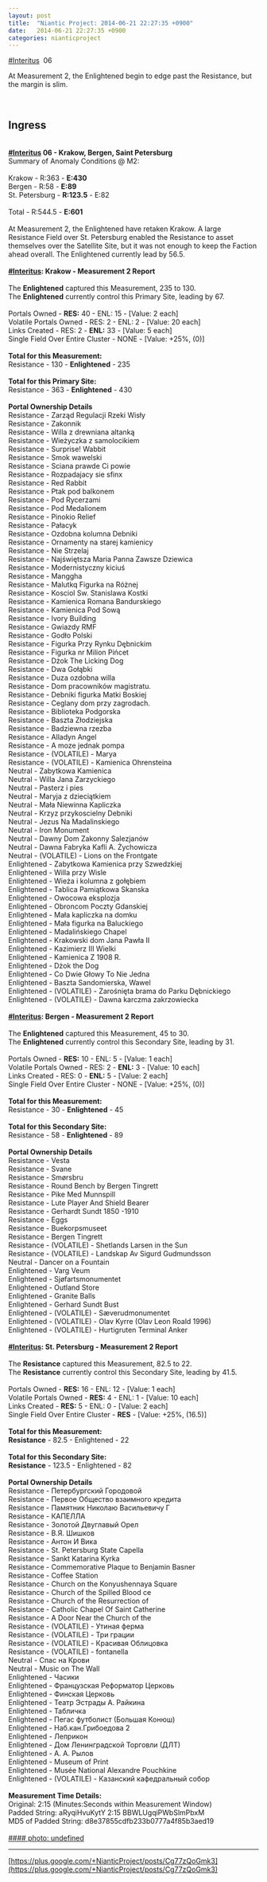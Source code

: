 ```yaml
---
layout: post
title:  "Niantic Project: 2014-06-21 22:27:35 +0900"
date:   2014-06-21 22:27:35 +0900
categories: nianticproject
---
```

[#Interitus](https://plus.google.com/s/%23Interitus "")  06

At Measurement 2, the Enlightened begin to edge past the Resistance, but the margin is slim.<div class="shared"><br /><h2>Ingress</h2><br /><b><a rel="nofollow" class="ot-hashtag" href="https://plus.google.com/s/%23Interitus">#Interitus</a></b><b> 06 - Krakow, Bergen, Saint Petersburg</b><br />Summary of Anomaly Conditions @ M2:<br /><br />Krakow - R:363 - <b>E:430</b><br />Bergen - R:58 - <b>E:89</b><br />St. Petersburg - <b>R:123.5</b> - E:82<br /><br />Total - R:544.5 - <b>E:601</b><br /><br />At Measurement 2, the Enlightened have retaken Krakow. A large Resistance Field over St. Petersburg enabled the Resistance to asset themselves over the Satellite Site, but it was not enough to keep the Faction ahead overall. The Enlightened currently lead by 56.5.<br /><br /><b><a rel="nofollow" class="ot-hashtag" href="https://plus.google.com/s/%23Interitus">#Interitus</a></b><b>: Krakow - Measurement 2 Report</b><br /><br />The <b>Enlightened</b> captured this Measurement, 235 to 130.<br />The <b>Enlightened</b> currently control this Primary Site, leading by 67.<br /><br />Portals Owned - <b>RES:</b> 40 - ENL: 15 - [Value: 2 each]<br />Volatile Portals Owned - RES: 2 - ENL: 2 - [Value: 20 each]<br />Links Created - RES: 2 - <b>ENL:</b> 33 - [Value: 5 each]<br />Single Field Over Entire Cluster - NONE - [Value: +25%, (0)]<br /><br /><b>Total for this Measurement:</b><br />Resistance - 130 - <b>Enlightened</b> - 235<br /><br /><b>Total for this Primary Site:</b><br />Resistance - 363 - <b>Enlightened</b> - 430<br /><br /><b>Portal Ownership Details</b><br />Resistance - Zarząd Regulacji Rzeki Wisły<br />Resistance - Zakonnik<br />Resistance - Willa z drewniana altanką<br />Resistance - Wieżyczka z samolocikiem<br />Resistance - Surprise! Wabbit<br />Resistance - Smok wawelski<br />Resistance - Sciana prawde Ci powie<br />Resistance - Rozpadajacy sie sfinx<br />Resistance - Red Rabbit<br />Resistance - Ptak pod balkonem<br />Resistance - Pod Rycerzami<br />Resistance - Pod Medalionem<br />Resistance - Pinokio Relief<br />Resistance - Pałacyk <br />Resistance - Ozdobna kolumna Debniki<br />Resistance - Ornamenty na starej kamienicy<br />Resistance - Nie Strzelaj<br />Resistance - Najświętsza Maria Panna Zawsze Dziewica<br />Resistance - Modernistyczny kiciuś<br />Resistance - Manggha<br />Resistance - Malutkq Figurka na Różnej<br />Resistance - Kosciol Sw. Stanislawa Kostki<br />Resistance - Kamienica Romana Bandurskiego<br />Resistance - Kamienica Pod Sową<br />Resistance - Ivory Building<br />Resistance - Gwiazdy RMF<br />Resistance - Godło Polski <br />Resistance - Figurka Przy Rynku Dębnickim<br />Resistance - Figurka nr Milion Pińcet<br />Resistance - Dżok The Licking Dog<br />Resistance - Dwa Gołąbki<br />Resistance - Duza ozdobna willa<br />Resistance - Dom pracowników magistratu.<br />Resistance - Debniki figurka Matki Boskiej<br />Resistance - Ceglany dom przy zagrodach.<br />Resistance - Biblioteka Podgorska<br />Resistance - Baszta Złodziejska<br />Resistance - Badziewna rzezba<br />Resistance - Alladyn Angel <br />Resistance - A moze jednak pompa<br />Resistance - (VOLATILE) - Marya<br />Resistance - (VOLATILE) - Kamienica Ohrensteina<br />Neutral - Zabytkowa Kamienica<br />Neutral - Willa Jana Zarzyckiego<br />Neutral - Pasterz i pies<br />Neutral - Maryja z dzieciątkiem<br />Neutral - Mała Niewinna Kapliczka<br />Neutral - Krzyz przykoscielny Debniki<br />Neutral - Jezus Na Madalinskiego<br />Neutral - Iron Monument<br />Neutral - Dawny Dom Zakonny Salezjanów<br />Neutral - Dawna Fabryka Kafli A. Żychowicza<br />Neutral - (VOLATILE) - Lions on the Frontgate<br />Enlightened - Zabytkowa Kamienica przy Szwedzkiej<br />Enlightened - Willa przy Wisle<br />Enlightened - Wieża i kolumna z gołębiem<br />Enlightened - Tablica Pamiątkowa Skanska<br />Enlightened - Owocowa eksplozja<br />Enlightened - Obroncom Poczty Gdanskiej<br />Enlightened - Mała kapliczka na domku<br />Enlightened - Mała figurka na Baluckiego<br />Enlightened - Madalińskiego Chapel <br />Enlightened - Krakowski dom Jana Pawła II<br />Enlightened - Kazimierz III Wielki<br />Enlightened - Kamienica Z 1908 R.<br />Enlightened - Dżok the Dog<br />Enlightened - Co Dwie Głowy To Nie Jedna<br />Enlightened - Baszta Sandomierska, Wawel<br />Enlightened - (VOLATILE) - Zarośnięta brama do Parku Dębnickiego<br />Enlightened - (VOLATILE) - Dawna karczma zakrzowiecka<br /><br /><b><a rel="nofollow" class="ot-hashtag" href="https://plus.google.com/s/%23Interitus">#Interitus</a></b><b>: Bergen - Measurement 2 Report</b><br /><br />The <b>Enlightened</b> captured this Measurement, 45 to 30.<br />The <b>Enlightened</b> currently control this Secondary Site, leading by 31.<br /><br />Portals Owned - <b>RES:</b> 10 - ENL: 5 - [Value: 1 each]<br />Volatile Portals Owned - RES: 2 - <b>ENL:</b> 3 - [Value: 10 each]<br />Links Created - RES: 0 - <b>ENL:</b> 5 - [Value: 2 each]<br />Single Field Over Entire Cluster - NONE - [Value: +25%, (0)]<br /><br /><b>Total for this Measurement:</b><br />Resistance - 30 - <b>Enlightened</b> - 45<br /><br /><b>Total for this Secondary Site:</b><br />Resistance - 58 - <b>Enlightened</b> - 89<br /><br /><b>Portal Ownership Details</b><br />Resistance - Vesta<br />Resistance - Svane<br />Resistance - Smørsbru<br />Resistance - Round Bench by Bergen Tingrett <br />Resistance - Pike Med Munnspill<br />Resistance - Lute Player And Shield Bearer<br />Resistance - Gerhardt Sundt 1850 -1910<br />Resistance - Eggs<br />Resistance - Buekorpsmuseet<br />Resistance - Bergen Tingrett<br />Resistance - (VOLATILE) - Shetlands Larsen in the Sun<br />Resistance - (VOLATILE) - Landskap Av Sigurd Gudmundsson<br />Neutral - Dancer on a Fountain<br />Enlightened - Varg Veum<br />Enlightened - Sjøfartsmonumentet<br />Enlightened - Outland Store<br />Enlightened - Granite Balls<br />Enlightened - Gerhard Sundt Bust<br />Enlightened - (VOLATILE) - Sæverudmonumentet<br />Enlightened - (VOLATILE) - Olav Kyrre (Olav Leon Roald 1996)<br />Enlightened - (VOLATILE) - Hurtigruten Terminal Anker<br /><br /><b><a rel="nofollow" class="ot-hashtag" href="https://plus.google.com/s/%23Interitus">#Interitus</a></b><b>: St. Petersburg - Measurement 2 Report</b><br /><br />The <b>Resistance</b> captured this Measurement, 82.5 to 22.<br />The <b>Resistance</b> currently control this Secondary Site, leading by 41.5.<br /><br />Portals Owned - <b>RES:</b> 16 - ENL: 12 - [Value: 1 each]<br />Volatile Portals Owned - <b>RES:</b> 4 - ENL: 1 - [Value: 10 each]<br />Links Created - <b>RES:</b> 5 - ENL: 0 - [Value: 2 each]<br />Single Field Over Entire Cluster - <b>RES</b> - [Value: +25%, (16.5)]<br /><br /><b>Total for this Measurement:</b><br /><b>Resistance</b> - 82.5 - Enlightened - 22<br /><br /><b>Total for this Secondary Site:</b><br /><b>Resistance</b> - 123.5 - Enlightened - 82<br /><br /><b>Portal Ownership Details</b><br />Resistance - Петербургский Городовой<br />Resistance - Первое Общество взаимного кредита<br />Resistance - Памятник Николаю Васильевичу Г<br />Resistance - КАПЕЛЛА <br />Resistance - Золотой Двуглавый Орел<br />Resistance - В.Я. Шишков<br />Resistance - Антон И Вика <br />Resistance - St. Petersburg State Capella<br />Resistance - Sankt Katarina Kyrka<br />Resistance - Commemorative Plaque to Benjamin Basner<br />Resistance - Coffee Station<br />Resistance - Church on the Konyushennaya Square<br />Resistance - Church of the Spilled Blood ce<br />Resistance - Church of the Resurrection of <br />Resistance - Catholic Chapel Of Saint Catherine<br />Resistance - A Door Near the Church of the <br />Resistance - (VOLATILE) - Утиная ферма<br />Resistance - (VOLATILE) - Три грации<br />Resistance - (VOLATILE) - Красивая Облицовка<br />Resistance - (VOLATILE) - fontanella<br />Neutral - Спас на Крови<br />Neutral - Music on The Wall<br />Enlightened - Часики<br />Enlightened - Французская Реформатор Церковь<br />Enlightened - Финская Церковь<br />Enlightened - Театр Эстрады А. Райкина<br />Enlightened - Табличка<br />Enlightened - Пегас футболист (Большая Конюш)<br />Enlightened - Наб.кан.Грибоедова 2<br />Enlightened - Леприкон<br />Enlightened - Дом Ленинградской Торговли (ДЛТ)<br />Enlightened - А. А. Рылов<br />Enlightened - Museum of Print<br />Enlightened - Musée National Alexandre Pouchkine<br />Enlightened - (VOLATILE) - Казанский кафедральный собор<br /><br /><b>Measurement Time Details:</b><br />Original: 2:15 (Minutes:Seconds within Measurement Window)<br />Padded String: aRyqiHvuKytY 2:15 BBWLUgqiPWbSlmPbxM<br />MD5 of Padded String: d8e37855cdfb233b0777a4f85b3aed19<br /><br /></div>
[#### photo: undefined](https://lh6.googleusercontent.com/-Lp992Jo9W3Y/U6WF_2dBvrI/AAAAAAAA1R8/KCJv7qkodnI/w2048-h1536/IMG_20140621_143813.jpg "")
- - -
[https://plus.google.com/+NianticProject/posts/Cg77zQoGmk3](https://plus.google.com/+NianticProject/posts/Cg77zQoGmk3)
